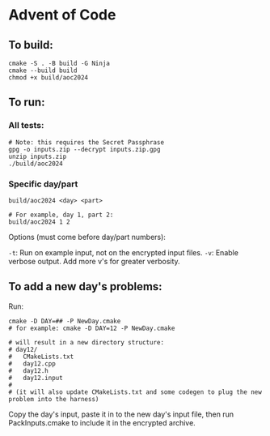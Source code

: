 # Advent of Code

## To build:

```
cmake -S . -B build -G Ninja
cmake --build build
chmod +x build/aoc2024
```

## To run:

### All tests:

```
# Note: this requires the Secret Passphrase
gpg -o inputs.zip --decrypt inputs.zip.gpg
unzip inputs.zip
./build/aoc2024
```

### Specific day/part

```
build/aoc2024 <day> <part>
```

```
# For example, day 1, part 2:
build/aoc2024 1 2
```

Options (must come before day/part numbers):

`-t`: Run on example input, not on the encrypted input files.
`-v`: Enable verbose output.  Add more v's for greater verbosity.

## To add a new day's problems:

Run:

```
cmake -D DAY=## -P NewDay.cmake
# for example: cmake -D DAY=12 -P NewDay.cmake

# will result in a new directory structure:
# day12/
#   CMakeLists.txt
#   day12.cpp
#   day12.h
#   day12.input
#
# (it will also update CMakeLists.txt and some codegen to plug the new problem into the harness)
```

Copy the day's input, paste it in to the new day's input file, then run PackInputs.cmake to include it in the encrypted archive.
